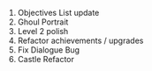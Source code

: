 1. Objectives List update
2. Ghoul Portrait
3. Level 2 polish
4. Refactor achievements / upgrades
5. Fix Dialogue Bug
6. Castle Refactor